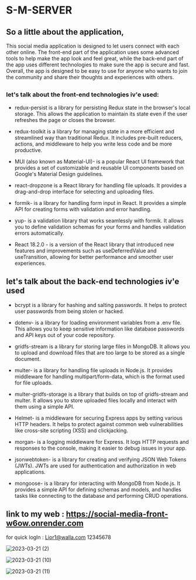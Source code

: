 # S-M-SERVER



## So a little about the application,
This social media application is designed to let users connect with each other online. The front-end part of the application uses some advanced tools to help make the app look and feel great, while the back-end part of the app uses different technologies to make sure the app is secure and fast. Overall, the app is designed to be easy to use for anyone who wants to join the community and share their thoughts and experiences with others.

##

### let's talk about the front-end technologies iv'e used:

+ redux-persist is a library for persisting Redux state in the browser's local storage. This allows the application to maintain its state even if the user refreshes the page or closes the browser.

+ redux-toolkit is a library for managing state in a more efficient and streamlined way than traditional Redux. It includes pre-built reducers, actions, and middleware to help you write less code and be more productive.

+ MUI (also known as Material-UI)- is a popular React UI framework that provides a set of customizable and reusable UI components based on Google's Material Design guidelines.

+ react-dropzone is a React library for handling file uploads. It provides a drag-and-drop interface for selecting and uploading files.

+ formik- is a library for handling form input in React. It provides a simple API for creating forms with validation and error handling.

+ yup- is a validation library that works seamlessly with formik. It allows you to define validation schemas for your forms and handles validation errors automatically.

+ React 18.2.0 - is a version of the React library that introduced new features and improvements such as useDeferredValue and useTransition, allowing for better performance and smoother user experiences.

## let's talk about the back-end technologies iv'e used


+ bcrypt is a library for hashing and salting passwords. It helps to protect user passwords from being stolen or hacked.

+ dotenv- is a library for loading environment variables from a .env file. This allows you to keep sensitive information like database passwords and API keys out of your code repository.

+ gridfs-stream is a library for storing large files in MongoDB. It allows you to upload and download files that are too large to be stored as a single document.

+ multer- is a library for handling file uploads in Node.js. It provides middleware for handling multipart/form-data, which is the format used for file uploads.

+ multer-gridfs-storage is a library that builds on top of gridfs-stream and multer. It allows you to store uploaded files locally and interact with them using a simple API.

+ Helmet- is a middleware for securing Express apps by setting various HTTP headers. It helps to protect against common web vulnerabilities like cross-site scripting (XSS) and clickjacking.

+ morgan- is a logging middleware for Express. It logs HTTP requests and responses to the console, making it easier to debug issues in your app.

+ jsonwebtoken- is a library for creating and verifying JSON Web Tokens (JWTs). JWTs are used for authentication and authorization in web applications.

+ mongoose- is a library for interacting with MongoDB from Node.js. It provides a simple API for defining schemas and models, and handles tasks like connecting to the database and performing CRUD operations.



## link to my web : https://social-media-front-w6ow.onrender.com
for quick logIn : 
Lior1@walla.com
12345678

![2023-03-21 (2)](https://user-images.githubusercontent.com/102303153/226618706-47a509bd-a4b0-40d4-a85a-a28f6101ff09.png)

![2023-03-21 (10)](https://user-images.githubusercontent.com/102303153/226632831-b690a11f-e400-40f1-bde7-5da96b904d12.png)

![2023-03-21 (11)](https://user-images.githubusercontent.com/102303153/226632870-c83c7b21-7eb4-475f-ad36-fcb72a1a0743.png)

